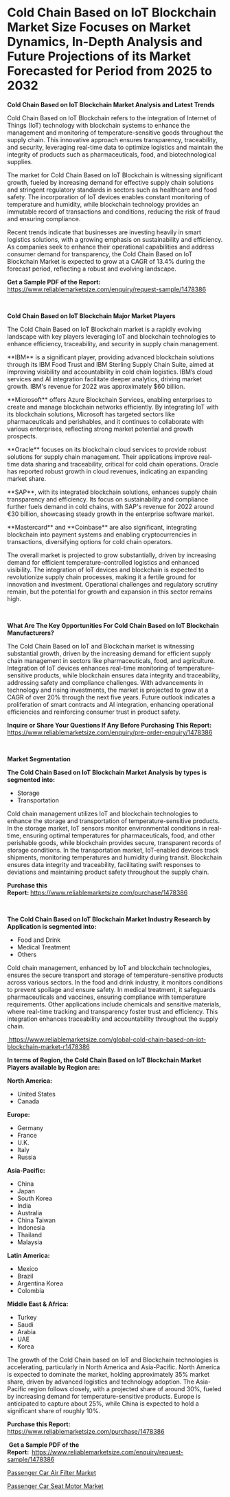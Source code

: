<p><h1>Cold Chain Based on IoT Blockchain Market Size Focuses on Market Dynamics, In-Depth Analysis and Future Projections of its Market Forecasted for Period from 2025 to 2032</h1></p><p><strong>Cold Chain Based on IoT Blockchain Market Analysis and Latest Trends</strong></p>
<p><p>Cold Chain Based on IoT Blockchain refers to the integration of Internet of Things (IoT) technology with blockchain systems to enhance the management and monitoring of temperature-sensitive goods throughout the supply chain. This innovative approach ensures transparency, traceability, and security, leveraging real-time data to optimize logistics and maintain the integrity of products such as pharmaceuticals, food, and biotechnological supplies. </p><p>The market for Cold Chain Based on IoT Blockchain is witnessing significant growth, fueled by increasing demand for effective supply chain solutions and stringent regulatory standards in sectors such as healthcare and food safety. The incorporation of IoT devices enables constant monitoring of temperature and humidity, while blockchain technology provides an immutable record of transactions and conditions, reducing the risk of fraud and ensuring compliance.</p><p>Recent trends indicate that businesses are investing heavily in smart logistics solutions, with a growing emphasis on sustainability and efficiency. As companies seek to enhance their operational capabilities and address consumer demand for transparency, the Cold Chain Based on IoT Blockchain Market is expected to grow at a CAGR of 13.4% during the forecast period, reflecting a robust and evolving landscape.</p></p>
<p><strong>Get a Sample PDF of the Report:&nbsp;</strong> <a href="https://www.reliablemarketsize.com/enquiry/request-sample/1478386?utm_campaign=1901&utm_medium=2&utm_source=Github&utm_content=ia&utm_term=23032025&utm_id=cold-chain-based-on-iot-blockchain">https://www.reliablemarketsize.com/enquiry/request-sample/1478386</a></p>
<p>&nbsp;</p>
<p><strong>Cold Chain Based on IoT Blockchain Major Market Players</strong></p>
<p><p>The Cold Chain Based on IoT Blockchain market is a rapidly evolving landscape with key players leveraging IoT and blockchain technologies to enhance efficiency, traceability, and security in supply chain management.</p><p>**IBM** is a significant player, providing advanced blockchain solutions through its IBM Food Trust and IBM Sterling Supply Chain Suite, aimed at improving visibility and accountability in cold chain logistics. IBM’s cloud services and AI integration facilitate deeper analytics, driving market growth. IBM's revenue for 2022 was approximately $60 billion.</p><p>**Microsoft** offers Azure Blockchain Services, enabling enterprises to create and manage blockchain networks efficiently. By integrating IoT with its blockchain solutions, Microsoft has targeted sectors like pharmaceuticals and perishables, and it continues to collaborate with various enterprises, reflecting strong market potential and growth prospects.</p><p>**Oracle** focuses on its blockchain cloud services to provide robust solutions for supply chain management. Their applications improve real-time data sharing and traceability, critical for cold chain operations. Oracle has reported robust growth in cloud revenues, indicating an expanding market share.</p><p>**SAP**, with its integrated blockchain solutions, enhances supply chain transparency and efficiency. Its focus on sustainability and compliance further fuels demand in cold chains, with SAP's revenue for 2022 around €30 billion, showcasing steady growth in the enterprise software market.</p><p>**Mastercard** and **Coinbase** are also significant, integrating blockchain into payment systems and enabling cryptocurrencies in transactions, diversifying options for cold chain operators.</p><p>The overall market is projected to grow substantially, driven by increasing demand for efficient temperature-controlled logistics and enhanced visibility. The integration of IoT devices and blockchain is expected to revolutionize supply chain processes, making it a fertile ground for innovation and investment. Operational challenges and regulatory scrutiny remain, but the potential for growth and expansion in this sector remains high.</p></p>
<p>&nbsp;</p>
<p><strong>What Are The Key Opportunities For Cold Chain Based on IoT Blockchain Manufacturers?</strong></p>
<p><p>The Cold Chain Based on IoT and Blockchain market is witnessing substantial growth, driven by the increasing demand for efficient supply chain management in sectors like pharmaceuticals, food, and agriculture. Integration of IoT devices enhances real-time monitoring of temperature-sensitive products, while blockchain ensures data integrity and traceability, addressing safety and compliance challenges. With advancements in technology and rising investments, the market is projected to grow at a CAGR of over 20% through the next five years. Future outlook indicates a proliferation of smart contracts and AI integration, enhancing operational efficiencies and reinforcing consumer trust in product safety.</p></p>
<p><strong>Inquire or Share Your Questions If Any Before Purchasing This Report:</strong> <a href="https://www.reliablemarketsize.com/enquiry/pre-order-enquiry/1478386?utm_campaign=1901&utm_medium=2&utm_source=Github&utm_content=ia&utm_term=23032025&utm_id=cold-chain-based-on-iot-blockchain">https://www.reliablemarketsize.com/enquiry/pre-order-enquiry/1478386</a></p>
<p>&nbsp;</p>
<p><strong>Market Segmentation</strong></p>
<p><strong>The Cold Chain Based on IoT Blockchain Market Analysis by types is segmented into:</strong></p>
<p><ul><li>Storage</li><li>Transportation</li></ul></p>
<p><p>Cold chain management utilizes IoT and blockchain technologies to enhance the storage and transportation of temperature-sensitive products. In the storage market, IoT sensors monitor environmental conditions in real-time, ensuring optimal temperatures for pharmaceuticals, food, and other perishable goods, while blockchain provides secure, transparent records of storage conditions. In the transportation market, IoT-enabled devices track shipments, monitoring temperatures and humidity during transit. Blockchain ensures data integrity and traceability, facilitating swift responses to deviations and maintaining product safety throughout the supply chain.</p></p>
<p><strong>Purchase this Report:&nbsp;</strong><a href="https://www.reliablemarketsize.com/purchase/1478386?utm_campaign=1901&utm_medium=2&utm_source=Github&utm_content=ia&utm_term=23032025&utm_id=cold-chain-based-on-iot-blockchain">https://www.reliablemarketsize.com/purchase/1478386</a></p>
<p>&nbsp;</p>
<p><strong>The Cold Chain Based on IoT Blockchain Market Industry Research by Application is segmented into:</strong></p>
<p><ul><li>Food and Drink</li><li>Medical Treatment</li><li>Others</li></ul></p>
<p><p>Cold chain management, enhanced by IoT and blockchain technologies, ensures the secure transport and storage of temperature-sensitive products across various sectors. In the food and drink industry, it monitors conditions to prevent spoilage and ensure safety. In medical treatment, it safeguards pharmaceuticals and vaccines, ensuring compliance with temperature requirements. Other applications include chemicals and sensitive materials, where real-time tracking and transparency foster trust and efficiency. This integration enhances traceability and accountability throughout the supply chain.</p></p>
<p><a href="https://www.reliablemarketsize.com/global-cold-chain-based-on-iot-blockchain-market-r1478386?utm_campaign=1901&utm_medium=2&utm_source=Github&utm_content=ia&utm_term=23032025&utm_id=cold-chain-based-on-iot-blockchain">&nbsp;https://www.reliablemarketsize.com/global-cold-chain-based-on-iot-blockchain-market-r1478386</a></p>
<p><strong>In terms of Region, the Cold Chain Based on IoT Blockchain Market Players available by Region are:</strong></p>
<p>
    <p> <strong> North America: </strong>
        <ul>
            <li>United States</li>
            <li>Canada</li>
        </ul>
        </p> 
    <p> <strong> Europe: </strong>
        <ul>
            <li>Germany</li>
            <li>France</li>
            <li>U.K.</li>
            <li>Italy</li>
            <li>Russia</li>
        </ul>
        </p> 
    <p> <strong> Asia-Pacific: </strong>
        <ul>
            <li>China</li>
            <li>Japan</li>
            <li>South Korea</li>
            <li>India</li>
            <li>Australia</li>
            <li>China Taiwan</li>
            <li>Indonesia</li>
            <li>Thailand</li>
            <li>Malaysia</li>
        </ul>
        </p> 
    <p> <strong> Latin America: </strong>
        <ul>
            <li>Mexico</li>
            <li>Brazil</li>
            <li>Argentina Korea</li>
            <li>Colombia</li>
        </ul>
        </p> 
    <p> <strong> Middle East & Africa: </strong>
        <ul>
            <li>Turkey</li>
            <li>Saudi</li>
            <li>Arabia</li>
            <li>UAE</li>
            <li>Korea</li>
        </ul>
    </p>
    </p>
<p><p>The growth of the Cold Chain based on IoT and Blockchain technologies is accelerating, particularly in North America and Asia-Pacific. North America is expected to dominate the market, holding approximately 35% market share, driven by advanced logistics and technology adoption. The Asia-Pacific region follows closely, with a projected share of around 30%, fueled by increasing demand for temperature-sensitive products. Europe is anticipated to capture about 25%, while China is expected to hold a significant share of roughly 10%.</p></p>
<p><strong>Purchase this Report: </strong><a href="https://www.reliablemarketsize.com/purchase/1478386?utm_campaign=1901&utm_medium=2&utm_source=Github&utm_content=ia&utm_term=23032025&utm_id=cold-chain-based-on-iot-blockchain">https://www.reliablemarketsize.com/purchase/1478386</a></p>
<p>&nbsp;<strong>Get a Sample PDF of the Report:&nbsp;&nbsp;</strong><a href="https://www.reliablemarketsize.com/enquiry/request-sample/1478386?utm_campaign=1901&utm_medium=2&utm_source=Github&utm_content=ia&utm_term=23032025&utm_id=cold-chain-based-on-iot-blockchain">https://www.reliablemarketsize.com/enquiry/request-sample/1478386</a></p>
<p><strong></strong></p>
<p><p><a href="https://github.com/AKSHATREPORTPRIME/Market-Research-Report-List-7/blob/main/passenger-car-air-filter-market.md?utm_campaign=1901&utm_medium=2&utm_source=Github&utm_content=ia&utm_term=23032025&utm_id=cold-chain-based-on-iot-blockchain">Passenger Car Air Filter Market</a></p><p><a href="https://github.com/indrystar/Market-Research-Report-List-5/blob/main/passenger-car-seat-motor-market.md?utm_campaign=1901&utm_medium=2&utm_source=Github&utm_content=ia&utm_term=23032025&utm_id=cold-chain-based-on-iot-blockchain">Passenger Car Seat Motor Market</a></p></p>